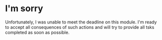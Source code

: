 # I'm sorry

Unfortunately, I was unable to meet the deadline on this module. I'm ready to accept all consequences of such actions and will try to provide all tsks completed as soon as possible. 